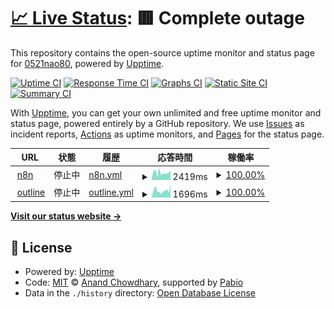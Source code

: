 # [📈 Live Status](https://0521nao80.github.io/upptime): <!--live status--> **🟥 Complete outage**

This repository contains the open-source uptime monitor and status page for [0521nao80](https://0521nao80.github.io/upptime), powered by [Upptime](https://github.com/upptime/upptime).

[![Uptime CI](https://github.com/0521nao80/upptime/workflows/Uptime%20CI/badge.svg)](https://github.com/0521nao80/upptime/actions?query=workflow%3A%22Uptime+CI%22)
[![Response Time CI](https://github.com/0521nao80/upptime/workflows/Response%20Time%20CI/badge.svg)](https://github.com/0521nao80/upptime/actions?query=workflow%3A%22Response+Time+CI%22)
[![Graphs CI](https://github.com/0521nao80/upptime/workflows/Graphs%20CI/badge.svg)](https://github.com/0521nao80/upptime/actions?query=workflow%3A%22Graphs+CI%22)
[![Static Site CI](https://github.com/0521nao80/upptime/workflows/Static%20Site%20CI/badge.svg)](https://github.com/0521nao80/upptime/actions?query=workflow%3A%22Static+Site+CI%22)
[![Summary CI](https://github.com/0521nao80/upptime/workflows/Summary%20CI/badge.svg)](https://github.com/0521nao80/upptime/actions?query=workflow%3A%22Summary+CI%22)

With [Upptime](https://upptime.js.org), you can get your own unlimited and free uptime monitor and status page, powered entirely by a GitHub repository. We use [Issues](https://github.com/0521nao80/upptime/issues) as incident reports, [Actions](https://github.com/0521nao80/upptime/actions) as uptime monitors, and [Pages](https://0521nao80.github.io/upptime) for the status page.

<!--start: status pages-->
<!-- This summary is generated by Upptime (https://github.com/upptime/upptime) -->
<!-- Do not edit this manually, your changes will be overwritten -->
<!-- prettier-ignore -->
| URL | 状態 | 履歴 | 応答時間 | 稼働率 |
| --- | ------ | ------- | ------------- | ------ |
| <img alt="" src="https://icons.duckduckgo.com/ip3/n8n.fnet.0am.jp.ico" height="13"> [n8n](https://n8n.fnet.0am.jp/) | 停止中 | [n8n.yml](https://github.com/0521nao80/upptime/commits/HEAD/history/n8n.yml) | <details><summary><img alt="Response time graph" src="./graphs/n8n/response-time-week.png" height="20"> 2419ms</summary><br><a href="https://0521nao80.github.io/upptime/history/n8n"><img alt="応答時間 2682" src="https://img.shields.io/endpoint?url=https%3A%2F%2Fraw.githubusercontent.com%2F0521nao80%2Fupptime%2FHEAD%2Fapi%2Fn8n%2Fresponse-time.json"></a><br><a href="https://0521nao80.github.io/upptime/history/n8n"><img alt="24-hour response time 3790" src="https://img.shields.io/endpoint?url=https%3A%2F%2Fraw.githubusercontent.com%2F0521nao80%2Fupptime%2FHEAD%2Fapi%2Fn8n%2Fresponse-time-day.json"></a><br><a href="https://0521nao80.github.io/upptime/history/n8n"><img alt="7-day response time 2419" src="https://img.shields.io/endpoint?url=https%3A%2F%2Fraw.githubusercontent.com%2F0521nao80%2Fupptime%2FHEAD%2Fapi%2Fn8n%2Fresponse-time-week.json"></a><br><a href="https://0521nao80.github.io/upptime/history/n8n"><img alt="30-day response time 2473" src="https://img.shields.io/endpoint?url=https%3A%2F%2Fraw.githubusercontent.com%2F0521nao80%2Fupptime%2FHEAD%2Fapi%2Fn8n%2Fresponse-time-month.json"></a><br><a href="https://0521nao80.github.io/upptime/history/n8n"><img alt="1-year response time 2682" src="https://img.shields.io/endpoint?url=https%3A%2F%2Fraw.githubusercontent.com%2F0521nao80%2Fupptime%2FHEAD%2Fapi%2Fn8n%2Fresponse-time-year.json"></a></details> | <details><summary><a href="https://0521nao80.github.io/upptime/history/n8n">100.00%</a></summary><a href="https://0521nao80.github.io/upptime/history/n8n"><img alt="稼働率 15.59%" src="https://img.shields.io/endpoint?url=https%3A%2F%2Fraw.githubusercontent.com%2F0521nao80%2Fupptime%2FHEAD%2Fapi%2Fn8n%2Fuptime.json"></a><br><a href="https://0521nao80.github.io/upptime/history/n8n"><img alt="24-hour uptime 99.99%" src="https://img.shields.io/endpoint?url=https%3A%2F%2Fraw.githubusercontent.com%2F0521nao80%2Fupptime%2FHEAD%2Fapi%2Fn8n%2Fuptime-day.json"></a><br><a href="https://0521nao80.github.io/upptime/history/n8n"><img alt="7-day uptime 100.00%" src="https://img.shields.io/endpoint?url=https%3A%2F%2Fraw.githubusercontent.com%2F0521nao80%2Fupptime%2FHEAD%2Fapi%2Fn8n%2Fuptime-week.json"></a><br><a href="https://0521nao80.github.io/upptime/history/n8n"><img alt="30-day uptime 21.22%" src="https://img.shields.io/endpoint?url=https%3A%2F%2Fraw.githubusercontent.com%2F0521nao80%2Fupptime%2FHEAD%2Fapi%2Fn8n%2Fuptime-month.json"></a><br><a href="https://0521nao80.github.io/upptime/history/n8n"><img alt="1-year uptime 15.59%" src="https://img.shields.io/endpoint?url=https%3A%2F%2Fraw.githubusercontent.com%2F0521nao80%2Fupptime%2FHEAD%2Fapi%2Fn8n%2Fuptime-year.json"></a></details>
| <img alt="" src="https://icons.duckduckgo.com/ip3/outline.fnet.0am.jp.ico" height="13"> [outline](https://outline.fnet.0am.jp) | 停止中 | [outline.yml](https://github.com/0521nao80/upptime/commits/HEAD/history/outline.yml) | <details><summary><img alt="Response time graph" src="./graphs/outline/response-time-week.png" height="20"> 1696ms</summary><br><a href="https://0521nao80.github.io/upptime/history/outline"><img alt="応答時間 2172" src="https://img.shields.io/endpoint?url=https%3A%2F%2Fraw.githubusercontent.com%2F0521nao80%2Fupptime%2FHEAD%2Fapi%2Foutline%2Fresponse-time.json"></a><br><a href="https://0521nao80.github.io/upptime/history/outline"><img alt="24-hour response time 2140" src="https://img.shields.io/endpoint?url=https%3A%2F%2Fraw.githubusercontent.com%2F0521nao80%2Fupptime%2FHEAD%2Fapi%2Foutline%2Fresponse-time-day.json"></a><br><a href="https://0521nao80.github.io/upptime/history/outline"><img alt="7-day response time 1696" src="https://img.shields.io/endpoint?url=https%3A%2F%2Fraw.githubusercontent.com%2F0521nao80%2Fupptime%2FHEAD%2Fapi%2Foutline%2Fresponse-time-week.json"></a><br><a href="https://0521nao80.github.io/upptime/history/outline"><img alt="30-day response time 2057" src="https://img.shields.io/endpoint?url=https%3A%2F%2Fraw.githubusercontent.com%2F0521nao80%2Fupptime%2FHEAD%2Fapi%2Foutline%2Fresponse-time-month.json"></a><br><a href="https://0521nao80.github.io/upptime/history/outline"><img alt="1-year response time 2172" src="https://img.shields.io/endpoint?url=https%3A%2F%2Fraw.githubusercontent.com%2F0521nao80%2Fupptime%2FHEAD%2Fapi%2Foutline%2Fresponse-time-year.json"></a></details> | <details><summary><a href="https://0521nao80.github.io/upptime/history/outline">100.00%</a></summary><a href="https://0521nao80.github.io/upptime/history/outline"><img alt="稼働率 97.55%" src="https://img.shields.io/endpoint?url=https%3A%2F%2Fraw.githubusercontent.com%2F0521nao80%2Fupptime%2FHEAD%2Fapi%2Foutline%2Fuptime.json"></a><br><a href="https://0521nao80.github.io/upptime/history/outline"><img alt="24-hour uptime 100.00%" src="https://img.shields.io/endpoint?url=https%3A%2F%2Fraw.githubusercontent.com%2F0521nao80%2Fupptime%2FHEAD%2Fapi%2Foutline%2Fuptime-day.json"></a><br><a href="https://0521nao80.github.io/upptime/history/outline"><img alt="7-day uptime 100.00%" src="https://img.shields.io/endpoint?url=https%3A%2F%2Fraw.githubusercontent.com%2F0521nao80%2Fupptime%2FHEAD%2Fapi%2Foutline%2Fuptime-week.json"></a><br><a href="https://0521nao80.github.io/upptime/history/outline"><img alt="30-day uptime 99.96%" src="https://img.shields.io/endpoint?url=https%3A%2F%2Fraw.githubusercontent.com%2F0521nao80%2Fupptime%2FHEAD%2Fapi%2Foutline%2Fuptime-month.json"></a><br><a href="https://0521nao80.github.io/upptime/history/outline"><img alt="1-year uptime 97.55%" src="https://img.shields.io/endpoint?url=https%3A%2F%2Fraw.githubusercontent.com%2F0521nao80%2Fupptime%2FHEAD%2Fapi%2Foutline%2Fuptime-year.json"></a></details>

<!--end: status pages-->

[**Visit our status website →**](https://0521nao80.github.io/upptime)

## 📄 License

- Powered by: [Upptime](https://github.com/upptime/upptime)
- Code: [MIT](./LICENSE) © [Anand Chowdhary](https://anandchowdhary.com), supported by [Pabio](https://pabio.com)
- Data in the `./history` directory: [Open Database License](https://opendatacommons.org/licenses/odbl/1-0/)
